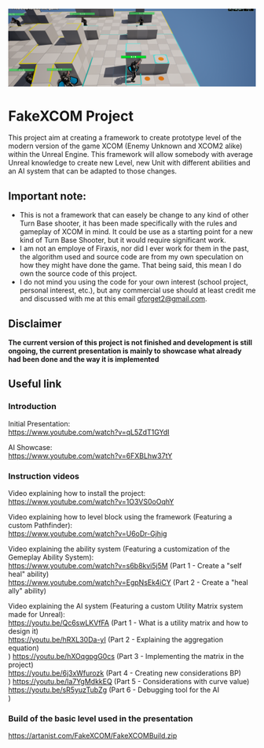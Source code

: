 ![Screenshot of the projectt](/Screenshot/ProjectHeader.png)</BR>
# FakeXCOM Project
This project aim at creating a framework to create prototype level of the modern version of the game XCOM (Enemy Unknown and XCOM2 alike) within the Unreal Engine. This framework will allow somebody with average Unreal knowledge to create new Level, new Unit with different abilities and an AI system that can be adapted to those changes.

## Important note:
- This is not a framework that can easely be change to any kind of other Turn Base shooter, it has been made specifically with the rules and gameplay of XCOM in mind. It could be use as a starting point for a new kind of Turn Base Shooter, but it would require significant work.
- I am not an employe of Firaxis, nor did I ever work for them in the past, the algorithm used and source code are from my own speculation on how they might have done the game. That being said, this mean I do own the source code of this project.
- I do not mind you using the code for your own interest (school project, personal interest, etc.), but any commercial use should at least credit me and discussed with me at this email gforget2@gmail.com.

## Disclaimer
<b>The current version of this project is not finished and development is still ongoing, the current presentation is mainly to showcase what already had been done and the way it is implemented </b>

## Useful link

### Introduction

Initial Presentation:</br>
https://www.youtube.com/watch?v=qL5ZdT1GYdI

AI Showcase:</br>
https://www.youtube.com/watch?v=6FXBLhw37tY

### Instruction videos

Video explaining how to install the project:</br>
https://www.youtube.com/watch?v=1O3VS0oOqhY

Video explaining how to level block using the framework (Featuring a custom Pathfinder):</br>
https://www.youtube.com/watch?v=U6oDr-Gjhig

Video explaining the ability system (Featuring a customization of the Gemeplay Ability System):</br>
https://www.youtube.com/watch?v=s6b8kvi5j5M (Part 1 - Create a "self heal" ability) </br>
https://www.youtube.com/watch?v=EgpNsEk4iCY (Part 2 - Create a "heal ally" ability) </br>

Video explaining the AI system (Featuring a custom Utility Matrix system made for Unreal):</br>
https://youtu.be/Qc6swLKVfFA (Part 1 - What is a utility matrix and how to design it) </br>
https://youtu.be/hRXL30Da-yI (Part 2 - Explaining the aggregation equation) </br>)
https://youtu.be/hXOqgpgG0cs (Part 3 - Implementing the matrix in the project) </br>
https://youtu.be/6j3xWfurozk (Part 4 - Creating new considerations BP) </br>)
https://youtu.be/la7YgMdkkEQ (Part 5 - Considerations with curve value) </br>
https://youtu.be/sR5yuzTubZg (Part 6 - Debugging tool for the AI </br>)

### Build of the basic level used in the presentation
https://artanist.com/FakeXCOM/FakeXCOMBuild.zip
